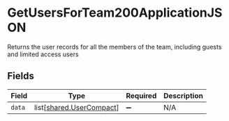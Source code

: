 # GetUsersForTeam200ApplicationJSON

Returns the user records for all the members of the team, including guests and limited access users


## Fields

| Field                                                          | Type                                                           | Required                                                       | Description                                                    |
| -------------------------------------------------------------- | -------------------------------------------------------------- | -------------------------------------------------------------- | -------------------------------------------------------------- |
| `data`                                                         | list[[shared.UserCompact](../../models/shared/usercompact.md)] | :heavy_minus_sign:                                             | N/A                                                            |